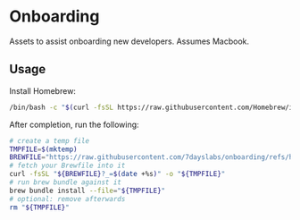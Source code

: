 # Onboarding
Assets to assist onboarding new developers. Assumes Macbook.

## Usage

Install Homebrew:

```bash
/bin/bash -c "$(curl -fsSL https://raw.githubusercontent.com/Homebrew/install/HEAD/install.sh)"
```
After completion, run the following:

```bash
# create a temp file
TMPFILE=$(mktemp)
BREWFILE="https://raw.githubusercontent.com/7dayslabs/onboarding/refs/heads/main/Brewfile"
# fetch your Brewfile into it
curl -fsSL "${BREWFILE}?_=$(date +%s)" -o "${TMPFILE}"
# run brew bundle against it
brew bundle install --file="${TMPFILE}"
# optional: remove afterwards
rm "${TMPFILE}"
```
